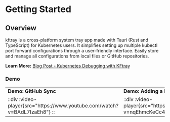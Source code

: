 
# Getting Started

  <h2>Overview</h2>
  <p>kftray is a cross-platform system tray app made with Tauri (Rust and TypeScript) for Kubernetes users. It simplifies setting up multiple kubectl port forward configurations through a user-friendly interface. Easily store and manage all configurations from local files or GitHub repositories.</p>
    <p><strong>Learn More:</strong> <a href="https://kftray.hashnode.dev/kubernetes-debugging-handling-multiple-kubectl-port-forward-from-tray">Blog Post - Kubernetes Debugging with KFtray</a></p>

### Demo

  <table>
    <tr>
      <td><strong>Demo: GitHub Sync</strong></td>
      <td><strong>Demo: Adding a New Configuration</strong></td>
    </tr>
    <tr>
      <td>
::div
:video-player{src="https://www.youtube.com/watch?v=BAdL7IzaEh8"}
::
      </td>
      <td>
::div
  :video-player{src="https://www.youtube.com/watch?v=nqEhmcKeCc4"}
::
      </td>
    </tr>
  </table>
  <br>



